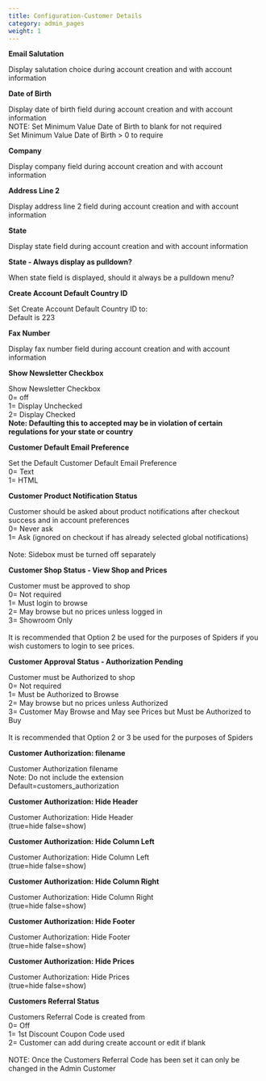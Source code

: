 ```yaml
---
title: Configuration-Customer Details
category: admin_pages
weight: 1
---
```


<b>Email Salutation</b>

<div class='indent'>Display salutation choice during account creation and with account information</div>


<b>Date of Birth</b>

<div class='indent'>Display date of birth field during account creation and with account information<br />NOTE: Set Minimum Value Date of Birth to blank for not required<br />Set Minimum Value Date of Birth > 0 to require</div>


<b>Company</b>

<div class='indent'>Display company field during account creation and with account information</div>


<b>Address Line 2</b>

<div class='indent'>Display address line 2 field during account creation and with account information</div>


<b>State</b>

<div class='indent'>Display state field during account creation and with account information</div>


<b>State - Always display as pulldown?</b>

<div class='indent'>When state field is displayed, should it always be a pulldown menu?</div>


<b>Create Account Default Country ID</b>

<div class='indent'>Set Create Account Default Country ID to:<br />Default is 223</div>


<b>Fax Number</b>

<div class='indent'>Display fax number field during account creation and with account information</div>


<b>Show Newsletter Checkbox</b>

<div class='indent'>Show Newsletter Checkbox<br />0= off<br />1= Display Unchecked<br />2= Display Checked<br /><strong>Note: Defaulting this to accepted may be in violation of certain regulations for your state or country</strong></div>


<b>Customer Default Email Preference</b>

<div class='indent'>Set the Default Customer Default Email Preference<br />0= Text<br />1= HTML<br /></div>


<b>Customer Product Notification Status</b>

<div class='indent'>Customer should be asked about product notifications after checkout success and in account preferences<br />0= Never ask<br />1= Ask (ignored on checkout if has already selected global notifications)<br /><br />Note: Sidebox must be turned off separately</div>


<b>Customer Shop Status - View Shop and Prices</b>

<div class='indent'>Customer must be approved to shop<br />0= Not required<br />1= Must login to browse<br />2= May browse but no prices unless logged in<br />3= Showroom Only<br /><br />It is recommended that Option 2 be used for the purposes of Spiders if you wish customers to login to see prices.</div>


<b>Customer Approval Status - Authorization Pending</b>

<div class='indent'>Customer must be Authorized to shop<br />0= Not required<br />1= Must be Authorized to Browse<br />2= May browse but no prices unless Authorized<br />3= Customer May Browse and May see Prices but Must be Authorized to Buy<br /><br />It is recommended that Option 2 or 3 be used for the purposes of Spiders</div>


<b>Customer Authorization: filename</b>

<div class='indent'>Customer Authorization filename<br />Note: Do not include the extension<br />Default=customers_authorization</div>


<b>Customer Authorization: Hide Header</b>

<div class='indent'>Customer Authorization: Hide Header <br />(true=hide false=show)</div>


<b>Customer Authorization: Hide Column Left</b>

<div class='indent'>Customer Authorization: Hide Column Left <br />(true=hide false=show)</div>


<b>Customer Authorization: Hide Column Right</b>

<div class='indent'>Customer Authorization: Hide Column Right <br />(true=hide false=show)</div>


<b>Customer Authorization: Hide Footer</b>

<div class='indent'>Customer Authorization: Hide Footer <br />(true=hide false=show)</div>


<b>Customer Authorization: Hide Prices</b>

<div class='indent'>Customer Authorization: Hide Prices <br />(true=hide false=show)</div>


<b>Customers Referral Status</b>

<div class='indent'>Customers Referral Code is created from<br />0= Off<br />1= 1st Discount Coupon Code used<br />2= Customer can add during create account or edit if blank<br /><br />NOTE: Once the Customers Referral Code has been set it can only be changed in the Admin Customer</div>


